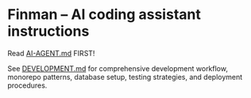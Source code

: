 # Finman – AI coding assistant instructions

Read [AI-AGENT.md](../AI-AGENT.md) FIRST!

See [DEVELOPMENT.md](../DEVELOPMENT.md) for comprehensive development workflow, monorepo patterns, database setup, testing strategies, and deployment procedures.
